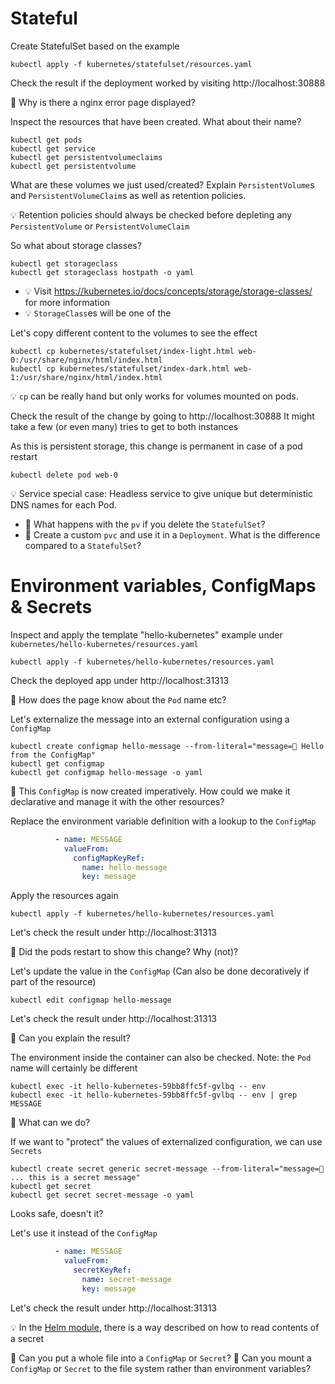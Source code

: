 # Stateful

Create StatefulSet based on the example
```shell
kubectl apply -f kubernetes/statefulset/resources.yaml
```
Check the result if the deployment worked by visiting http://localhost:30888 

📝 Why is there a nginx error page displayed?

Inspect the resources that have been created. What about their name?
```shell
kubectl get pods
kubectl get service
kubectl get persistentvolumeclaims
kubectl get persistentvolume
```

What are these volumes we just used/created?
Explain `PersistentVolume`s and `PersistentVolumeClaim`s as well as retention policies.

💡 Retention policies should always be checked before depleting any `PersistentVolume` or `PersistentVolumeClaim`

So what about storage classes?
```shell
kubectl get storageclass
kubectl get storageclass hostpath -o yaml
```
* 💡 Visit https://kubernetes.io/docs/concepts/storage/storage-classes/ for more information
* 💡 `StorageClass`es will be one of the 

Let's copy different content to the volumes to see the effect
```shell
kubectl cp kubernetes/statefulset/index-light.html web-0:/usr/share/nginx/html/index.html
kubectl cp kubernetes/statefulset/index-dark.html web-1:/usr/share/nginx/html/index.html
```
💡 `cp` can be really hand but only works for volumes mounted on pods.

Check the result of the change by going to http://localhost:30888
It might take a few (or even many) tries to get to both instances

As this is persistent storage, this change is permanent in case of a pod restart
```shell
kubectl delete pod web-0
```
💡 Service special case: Headless service to give unique but deterministic DNS names for each Pod.

* 📝 What happens with the `pv` if you delete the `StatefulSet`?
* 📝 Create a custom `pvc` and use it in a `Deployment`. What is the difference compared to a `StatefulSet`?

# Environment variables, ConfigMaps & Secrets

Inspect and apply the template "hello-kubernetes" example under `kubernetes/hello-kubernetes/resources.yaml`
```shell
kubectl apply -f kubernetes/hello-kubernetes/resources.yaml
```
Check the deployed app under http://localhost:31313

📝 How does the page know about the `Pod` name etc?

Let's externalize the message into an external configuration using a `ConfigMap`
```shell
kubectl create configmap hello-message --from-literal="message=👋 Hello from the ConfigMap"
kubectl get configmap
kubectl get configmap hello-message -o yaml
```

📝 This `ConfigMap` is now created imperatively. How could we make it declarative and manage it with the other resources?

Replace the environment variable definition with a lookup to the `ConfigMap`
```yaml
          - name: MESSAGE
            valueFrom:
              configMapKeyRef:
                name: hello-message
                key: message
```

Apply the resources again
```shell
kubectl apply -f kubernetes/hello-kubernetes/resources.yaml
```

Let's check the result under http://localhost:31313

📝 Did the pods restart to show this change? Why (not)?

Let's update the value in the `ConfigMap` (Can also be done decoratively if part of the resource)
```shell
kubectl edit configmap hello-message
```

Let's check the result under http://localhost:31313

📝 Can you explain the result?

The environment inside the container can also be checked. Note: the `Pod` name will certainly be different
```shell
kubectl exec -it hello-kubernetes-59bb8ffc5f-gvlbq -- env
kubectl exec -it hello-kubernetes-59bb8ffc5f-gvlbq -- env | grep MESSAGE
```

📝 What can we do?

If we want to "protect" the values of externalized configuration, we can use `Secrets`
```shell
kubectl create secret generic secret-message --from-literal="message=🤫 ... this is a secret message"
kubectl get secret
kubectl get secret secret-message -o yaml
```

Looks safe, doesn't it?

Let's use it instead of the `ConfigMap`
```yaml
          - name: MESSAGE
            valueFrom:
              secretKeyRef:
                name: secret-message
                key: message
```

Let's check the result under http://localhost:31313

💡 In the [Helm module](kubernetes-helm.md), there is a way described on how to read contents of a secret

📝 Can you put a whole file into a `ConfigMap` or `Secret`?
📝 Can you mount a `ConfigMap` or `Secret` to the file system rather than environment variables?

